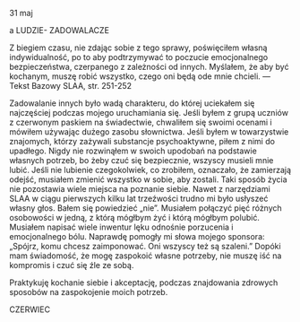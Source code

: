 31 maj

a
LUDZIE- ZADOWALACZE 

 Z biegiem czasu, nie zdając sobie z tego sprawy, poświęciłem własną indywidualność, po to aby podtrzymywać to poczucie emocjonalnego bezpieczeństwa, czerpanego z zależności od innych. Myślałem, że aby być kochanym, muszę robić wszystko, czego oni będą ode mnie chcieli. — Tekst Bazowy SLAA, str. 251-252

 Zadowalanie innych było wadą charakteru, do której uciekałem się najczęściej podczas mojego uruchamiania się. Jeśli byłem z grupą uczniów z czerwonym paskiem na świadectwie, chwaliłem się swoimi ocenami i mówiłem używając dużego zasobu słownictwa. Jeśli byłem w towarzystwie znajomych, którzy zażywali substancje psychoaktywne, piłem z nimi do upadłego. Nigdy nie rozwinąłem w swoich upodobań na podstawie własnych potrzeb, bo żeby czuć się bezpiecznie, wszyscy musieli mnie lubić. Jeśli nie lubienie czegokolwiek, co zrobiłem, oznaczało, że zamierzają odejść, musiałem zmienić wszystko w sobie, aby zostali. Taki sposób życia nie pozostawia wiele miejsca na poznanie siebie. Nawet z narzędziami SLAA w ciągu pierwszych kilku lat trzeźwości trudno mi było usłyszeć własny głos. Bałem się powiedzieć „nie”. Musiałem połączyć pięć różnych osobowości w jedną, z którą mógłbym żyć i którą mógłbym polubić. Musiałem napisać wiele inwentur lęku odnośnie porzucenia i emocjonalnego bólu. Naprawdę pomogły mi słowa mojego sponsora: „Spójrz, komu chcesz zaimponować. Oni wszyscy też są szaleni.” Dopóki mam świadomość, że mogę zaspokoić własne potrzeby, nie muszę iść na kompromis i czuć się źle ze sobą.

 Praktykuję kochanie siebie i akceptację, podczas znajdowania zdrowych sposobów na zaspokojenie moich potrzeb.

CZERWIEC
